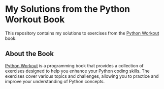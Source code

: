 # My Solutions from the Python Workout Book

This repository contains my solutions to exercises from the [Python Workout](https://pythonworkout.com/) book.

## About the Book

[Python Workout](https://pythonworkout.com/) is a programming book that provides a collection of exercises designed to help you enhance your Python coding skills. The exercises cover various topics and challenges, allowing you to practice and improve your understanding of Python concepts.